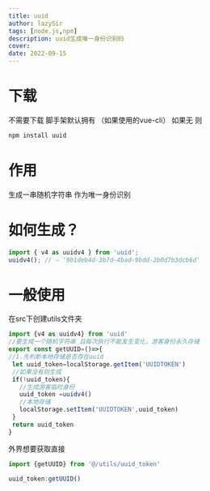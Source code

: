 ```yaml
---
title: uuid
author: lazySir
tags: [node.js,npm]
description: uuid生成唯一身份识别码
cover: 
date: 2022-09-15
---
```

# 下载
不需要下载  脚手架默认拥有  （如果使用的vue-cli）
如果无 则

```JavaScript
npm install uuid
```
# 作用

生成一串随机字符串  作为唯一身份识别

# 如何生成？

```JavaScript
import { v4 as uuidv4 } from 'uuid';
uuidv4(); // ⇨ '9b1deb4d-3b7d-4bad-9bdd-2b0d7b3dcb6d'
```

# 一般使用

在src下创建utils文件夹

```JavaScript
import {v4 as uuidv4} from 'uuid'
//要生成一个随机字符串 且每次执行不能发生变化，游客身份永久存储
export const getUUID=()=>{
//1.先判断本地存储是否存在uuid
 let uuid_token=localStorage.getItem('UUIDTOKEN')
 //如果没有则生成
 if(!uuid_token){
   //生成游客临时身份
   uuid_token =uuidv4()
   //本地存储
   localStorage.setItem('UUIDTOKEN',uuid_token)
 }
 return uuid_token
}
```

外界想要获取直接

```JavaScript
import {getUUID} from '@/utils/uuid_token'

uuid_token:getUUID()
```